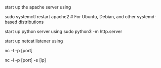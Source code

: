 start up the apache server using

sudo systemctl restart apache2     # For Ubuntu, Debian, and other systemd-based distributions

start up python server using
sudo python3 -m http.server


start up netcat listener using 

nc -l -p [port]

nc -l -p [port] -s [ip]


